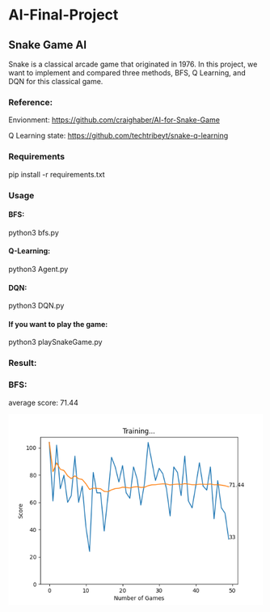 # AI-Final-Project
## Snake Game AI

Snake is a classical arcade game that originated in 1976.
In this project, we want to implement and compared three methods, BFS, Q Learning, and DQN for this classical game.

### Reference:
Envionment: https://github.com/craighaber/AI-for-Snake-Game

Q Learning state: https://github.com/techtribeyt/snake-q-learning

### Requirements

pip install -r requirements.txt

### Usage

#### BFS:

python3 bfs.py

#### Q-Learning:

python3 Agent.py

#### DQN:

python3 DQN.py

#### If you want to play the game:

python3 playSnakeGame.py

### Result:

### BFS:

average score: 71.44

![alt text](https://github.com/chi1027/AI-Final-Project/blob/main/image/BFS.png)



